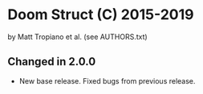 Doom Struct (C) 2015-2019 
=========================
by Matt Tropiano et al. (see AUTHORS.txt)


Changed in 2.0.0
----------------

- New base release. Fixed bugs from previous release.
